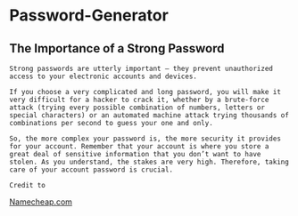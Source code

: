 # Password-Generator

## The Importance of a Strong Password

    Strong passwords are utterly important – they prevent unauthorized access to your electronic accounts and devices.

    If you choose a very complicated and long password, you will make it very difficult for a hacker to crack it, whether by a brute-force attack (trying every possible combination of numbers, letters or special characters) or an automated machine attack trying thousands of combinations per second to guess your one and only.

    So, the more complex your password is, the more security it provides for your account. Remember that your account is where you store a great deal of sensitive information that you don’t want to have stolen. As you understand, the stakes are very high. Therefore, taking care of your account password is crucial.

    Credit to 
[Namecheap.com](https://www.namecheap.com/support/knowledgebase/article.aspx/9517/45/what-is-a-secure-password-and-why-is-it-important-to-have-one) 


